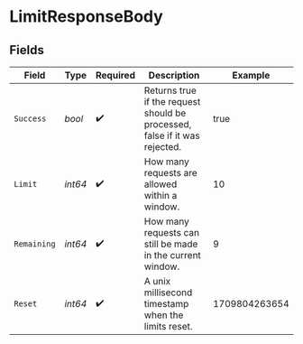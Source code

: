 # LimitResponseBody


## Fields

| Field                                                                      | Type                                                                       | Required                                                                   | Description                                                                | Example                                                                    |
| -------------------------------------------------------------------------- | -------------------------------------------------------------------------- | -------------------------------------------------------------------------- | -------------------------------------------------------------------------- | -------------------------------------------------------------------------- |
| `Success`                                                                  | *bool*                                                                     | :heavy_check_mark:                                                         | Returns true if the request should be processed, false if it was rejected. | true                                                                       |
| `Limit`                                                                    | *int64*                                                                    | :heavy_check_mark:                                                         | How many requests are allowed within a window.                             | 10                                                                         |
| `Remaining`                                                                | *int64*                                                                    | :heavy_check_mark:                                                         | How many requests can still be made in the current window.                 | 9                                                                          |
| `Reset`                                                                    | *int64*                                                                    | :heavy_check_mark:                                                         | A unix millisecond timestamp when the limits reset.                        | 1709804263654                                                              |